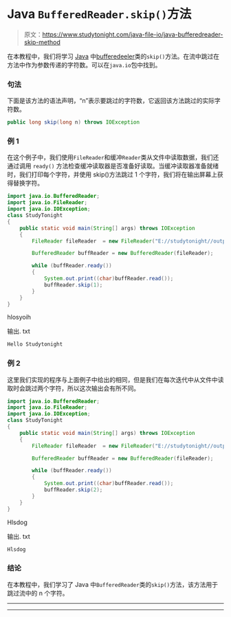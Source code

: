 # Java `BufferedReader.skip()`方法

> 原文：<https://www.studytonight.com/java-file-io/java-bufferedreader-skip-method>

在本教程中，我们将学习 [Java](https://www.studytonight.com/java/) 中[bufferedeeler](https://www.studytonight.com/java/java-io-stream.php)类的`skip()`方法。在流中跳过在方法中作为参数传递的字符数。可以在`java.io`包中找到。

### 句法

下面是该方法的语法声明，“n”表示要跳过的字符数，它返回该方法跳过的实际字符数。

```java
public long skip(long n) throws IOException 
```

### 例 1

在这个例子中，我们使用`FileReader`和缓冲`Reader`类从文件中读取数据，我们还通过调用 `ready()` 方法检查缓冲读取器是否准备好读取。当缓冲读取器准备就绪时，我们打印每个字符，并使用 skip()方法跳过 1 个字符，我们将在输出屏幕上获得替换字符。

```java
import java.io.BufferedReader;
import java.io.FileReader;
import java.io.IOException;
class StudyTonight
{
	public static void main(String[] args) throws IOException 
	{ 
        FileReader fileReader  = new FileReader("E://studytonight//output.txt"); 

        BufferedReader buffReader = new BufferedReader(fileReader); 

        while (buffReader.ready()) 
        { 
            System.out.print((char)buffReader.read());  
            buffReader.skip(1); 
        } 
	} 
}
```

hlosyoih

输出. txt

```java
Hello Studytonight
```

### 例 2

这里我们实现的程序与上面例子中给出的相同，但是我们在每次迭代中从文件中读取时会跳过两个字符，所以这次输出会有所不同。

```java
import java.io.BufferedReader;
import java.io.FileReader;
import java.io.IOException;
class StudyTonight
{
	public static void main(String[] args) throws IOException 
	{ 
        FileReader fileReader  = new FileReader("E://studytonight//output.txt"); 

        BufferedReader buffReader = new BufferedReader(fileReader); 

        while (buffReader.ready()) 
        { 
            System.out.print((char)buffReader.read());  
            buffReader.skip(2); 
        } 
	} 
}
```

Hlsdog

输出. txt

```java
Hlsdog
```

### 结论

在本教程中，我们学习了 Java 中`BufferedReader`类的`skip()`方法，该方法用于跳过流中的 n 个字符。

* * *

* * *